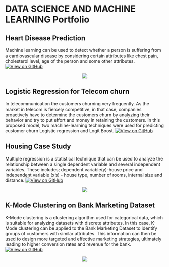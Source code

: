 # DATA SCIENCE AND MACHINE LEARNING Portfolio


## Heart Disease Prediction


Machine learning can be used to detect whether a person is suffering from a cardiovascular disease by considering certain attributes like chest pain, cholesterol level, age of the person and some other attributes.
[![View on GitHub](https://img.shields.io/badge/GitHub-View_on_GitHub-blue?logo=GitHub)](https://github.com/Santhoshkumargaja/DataScience/blob/main/2_Heart%2BDisease%2BPrediction.ipynb)
<center><img src="images/heart.jpg"/></center>

## Logistic Regression for Telecom churn


In telecommunication the customers churning very frequently. As the market in telecom is fiercely competitive, in that case, companies proactively have to determine the customers churn by analyzing their behavior and try to put effort and money in retaining the customers. In this proposed model, two machine-learning techniques were used for predicting customer churn Logistic regression and Logit Boost. 
[![View on GitHub](https://img.shields.io/badge/GitHub-View_on_GitHub-blue?logo=GitHub)](https://github.com/Santhoshkumargaja/DataScience/blob/main/Logistic%20Regression%20for%20Telecom%20Churn%20Data%20Model_Building.ipynb)


## Housing Case Study
Multiple regression is a statistical technique that can be used to analyze the relationship between a single dependent variable and several independent variables. 
These includes; dependent variable(y)-house price and Independent variable (x’s) - house type, number of rooms, internal size and distance.
[![View on GitHub](https://img.shields.io/badge/GitHub-View_on_GitHub-blue?logo=GitHub)](https://github.com/Santhoshkumargaja/DataScience/blob/main/Housing%2BCase%2BStudy%2B--%2BTree%2BModels.ipynb)
<center><img src="images/Spanish-Property-value-growth.jpg"/></center>



## K-Mode Clustering on Bank Marketing Dataset
K-Mode clustering is a clustering algorithm used for categorical data, which is suitable for analyzing datasets with discrete attributes. In this case, K-Mode clustering can be applied to the Bank Marketing Dataset to identify groups of customers with similar attributes.
This information can then be used to design more targeted and effective marketing strategies, ultimately leading to higher conversion rates and revenue for the bank.
[![View on GitHub](https://img.shields.io/badge/GitHub-View_on_GitHub-blue?logo=GitHub)](https://github.com/Santhoshkumargaja/DataScience/blob/main/K-Mode%2BBank%2BMarketing.ipynb)
<center><img src="images/data-analytics.jpg"/></center>


